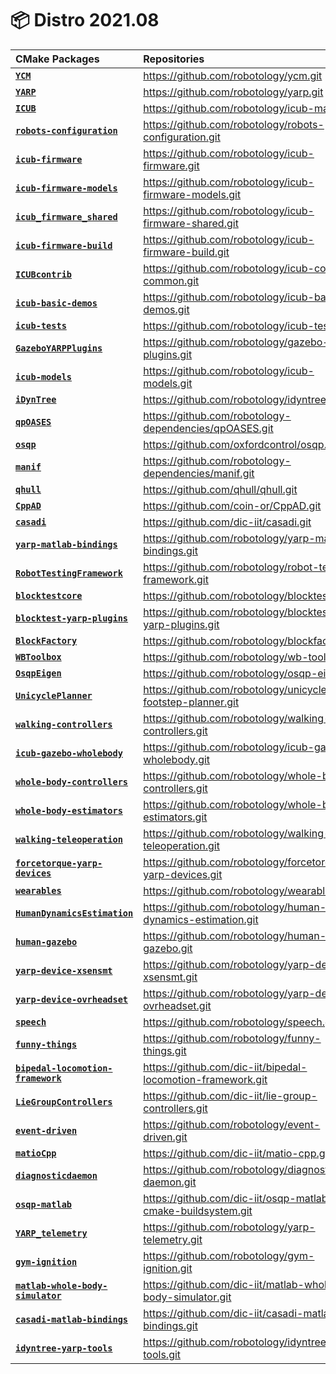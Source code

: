 📦 Distro 2021.08
===

| CMake Packages | Repositories | Versions |
| :--- | :--- | :--- |
| [**`YCM`**](https://github.com/robotology/ycm.git) | https://github.com/robotology/ycm.git | `v0.13.0` |
| [**`YARP`**](https://github.com/robotology/yarp.git) | https://github.com/robotology/yarp.git | `v3.4.6` |
| [**`ICUB`**](https://github.com/robotology/icub-main.git) | https://github.com/robotology/icub-main.git | `v1.21.0` |
| [**`robots-configuration`**](https://github.com/robotology/robots-configuration.git) | https://github.com/robotology/robots-configuration.git | `v1.21.0` |
| [**`icub-firmware`**](https://github.com/robotology/icub-firmware.git) | https://github.com/robotology/icub-firmware.git | `v1.21.0` |
| [**`icub-firmware-models`**](https://github.com/robotology/icub-firmware-models.git) | https://github.com/robotology/icub-firmware-models.git | `v1.20.0` |
| [**`icub_firmware_shared`**](https://github.com/robotology/icub-firmware-shared.git) | https://github.com/robotology/icub-firmware-shared.git | `v1.21.0` |
| [**`icub-firmware-build`**](https://github.com/robotology/icub-firmware-build.git) | https://github.com/robotology/icub-firmware-build.git | `v1.21.0` |
| [**`ICUBcontrib`**](https://github.com/robotology/icub-contrib-common.git) | https://github.com/robotology/icub-contrib-common.git | `v1.19.0` |
| [**`icub-basic-demos`**](https://github.com/robotology/icub-basic-demos.git) | https://github.com/robotology/icub-basic-demos.git | `v1.20.1` |
| [**`icub-tests`**](https://github.com/robotology/icub-tests.git) | https://github.com/robotology/icub-tests.git | `v1.20.1` |
| [**`GazeboYARPPlugins`**](https://github.com/robotology/gazebo-yarp-plugins.git) | https://github.com/robotology/gazebo-yarp-plugins.git | `v3.6.2` |
| [**`icub-models`**](https://github.com/robotology/icub-models.git) | https://github.com/robotology/icub-models.git | `v1.21.0` |
| [**`iDynTree`**](https://github.com/robotology/idyntree.git) | https://github.com/robotology/idyntree.git | `v4.2.0` |
| [**`qpOASES`**](https://github.com/robotology-dependencies/qpOASES.git) | https://github.com/robotology-dependencies/qpOASES.git | `v3.2.0.1` |
| [**`osqp`**](https://github.com/oxfordcontrol/osqp.git) | https://github.com/oxfordcontrol/osqp.git | `v0.6.2` |
| [**`manif`**](https://github.com/robotology-dependencies/manif.git) | https://github.com/robotology-dependencies/manif.git | `0.0.4.1` |
| [**`qhull`**](https://github.com/qhull/qhull.git) | https://github.com/qhull/qhull.git | `v8.0.2` |
| [**`CppAD`**](https://github.com/coin-or/CppAD.git) | https://github.com/coin-or/CppAD.git | `20210000.4` |
| [**`casadi`**](https://github.com/dic-iit/casadi.git) | https://github.com/dic-iit/casadi.git | `3.5.5.3` |
| [**`yarp-matlab-bindings`**](https://github.com/robotology/yarp-matlab-bindings.git) | https://github.com/robotology/yarp-matlab-bindings.git | `v3.4.4` |
| [**`RobotTestingFramework`**](https://github.com/robotology/robot-testing-framework.git) | https://github.com/robotology/robot-testing-framework.git | `v2.0.1` |
| [**`blocktestcore`**](https://github.com/robotology/blocktest.git) | https://github.com/robotology/blocktest.git | `v2.3.3` |
| [**`blocktest-yarp-plugins`**](https://github.com/robotology/blocktest-yarp-plugins.git) | https://github.com/robotology/blocktest-yarp-plugins.git | `v1.1.2` |
| [**`BlockFactory`**](https://github.com/robotology/blockfactory.git) | https://github.com/robotology/blockfactory.git | `v0.8.2` |
| [**`WBToolbox`**](https://github.com/robotology/wb-toolbox.git) | https://github.com/robotology/wb-toolbox.git | `v5.4.1` |
| [**`OsqpEigen`**](https://github.com/robotology/osqp-eigen.git) | https://github.com/robotology/osqp-eigen.git | `v0.6.4` |
| [**`UnicyclePlanner`**](https://github.com/robotology/unicycle-footstep-planner.git) | https://github.com/robotology/unicycle-footstep-planner.git | `v0.3.0` |
| [**`walking-controllers`**](https://github.com/robotology/walking-controllers.git) | https://github.com/robotology/walking-controllers.git | `v0.4.1` |
| [**`icub-gazebo-wholebody`**](https://github.com/robotology/icub-gazebo-wholebody.git) | https://github.com/robotology/icub-gazebo-wholebody.git | `v0.1.0` |
| [**`whole-body-controllers`**](https://github.com/robotology/whole-body-controllers.git) | https://github.com/robotology/whole-body-controllers.git | `v2.5.3` |
| [**`whole-body-estimators`**](https://github.com/robotology/whole-body-estimators.git) | https://github.com/robotology/whole-body-estimators.git | `v0.5.1` |
| [**`walking-teleoperation`**](https://github.com/robotology/walking-teleoperation.git) | https://github.com/robotology/walking-teleoperation.git | `v1.1.0` |
| [**`forcetorque-yarp-devices`**](https://github.com/robotology/forcetorque-yarp-devices.git) | https://github.com/robotology/forcetorque-yarp-devices.git | `v0.2.0` |
| [**`wearables`**](https://github.com/robotology/wearables.git) | https://github.com/robotology/wearables.git | `v1.2.1` |
| [**`HumanDynamicsEstimation`**](https://github.com/robotology/human-dynamics-estimation.git) | https://github.com/robotology/human-dynamics-estimation.git | `v2.2.0` |
| [**`human-gazebo`**](https://github.com/robotology/human-gazebo.git) | https://github.com/robotology/human-gazebo.git | `v1.0` |
| [**`yarp-device-xsensmt`**](https://github.com/robotology/yarp-device-xsensmt.git) | https://github.com/robotology/yarp-device-xsensmt.git | `v0.1.1` |
| [**`yarp-device-ovrheadset`**](https://github.com/robotology/yarp-device-ovrheadset.git) | https://github.com/robotology/yarp-device-ovrheadset.git | `v1.0.0` |
| [**`speech`**](https://github.com/robotology/speech.git) | https://github.com/robotology/speech.git | `v1.0.0` |
| [**`funny-things`**](https://github.com/robotology/funny-things.git) | https://github.com/robotology/funny-things.git | `v1.0.0` |
| [**`bipedal-locomotion-framework`**](https://github.com/dic-iit/bipedal-locomotion-framework.git) | https://github.com/dic-iit/bipedal-locomotion-framework.git | `v0.3.0` |
| [**`LieGroupControllers`**](https://github.com/dic-iit/lie-group-controllers.git) | https://github.com/dic-iit/lie-group-controllers.git | `v0.1.1` |
| [**`event-driven`**](https://github.com/robotology/event-driven.git) | https://github.com/robotology/event-driven.git | `v1.5` |
| [**`matioCpp`**](https://github.com/dic-iit/matio-cpp.git) | https://github.com/dic-iit/matio-cpp.git | `v0.1.1` |
| [**`diagnosticdaemon`**](https://github.com/robotology/diagnostic-daemon.git) | https://github.com/robotology/diagnostic-daemon.git | `v1.0.0` |
| [**`osqp-matlab`**](https://github.com/dic-iit/osqp-matlab-cmake-buildsystem.git) | https://github.com/dic-iit/osqp-matlab-cmake-buildsystem.git | `v0.6.2.0` |
| [**`YARP_telemetry`**](https://github.com/robotology/yarp-telemetry.git) | https://github.com/robotology/yarp-telemetry.git | `v0.2.0` |
| [**`gym-ignition`**](https://github.com/robotology/gym-ignition.git) | https://github.com/robotology/gym-ignition.git | `v1.2.1` |
| [**`matlab-whole-body-simulator`**](https://github.com/dic-iit/matlab-whole-body-simulator.git) | https://github.com/dic-iit/matlab-whole-body-simulator.git | `v2.0.0` |
| [**`casadi-matlab-bindings`**](https://github.com/dic-iit/casadi-matlab-bindings.git) | https://github.com/dic-iit/casadi-matlab-bindings.git | `v3.5.5.1` |
| [**`idyntree-yarp-tools`**](https://github.com/robotology/idyntree-yarp-tools.git) | https://github.com/robotology/idyntree-yarp-tools.git | `v0.0.2` |
